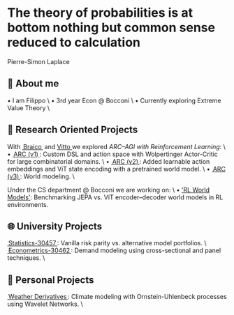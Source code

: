 # The theory of probabilities is at bottom nothing but common sense reduced to calculation
Pierre-Simon Laplace

## 🪽 About me
•⁠  I am Filippo \\
•⁠  3rd year Econ @ Bocconi \\
•⁠  Currently exploring Extreme Value Theory \\

## 🥼 Research Oriented Projects

With [⁠ Braico ⁠](https://github.com/francescobraicovich) and [ Vitto ](https://github.com/garavels) we explored *ARC–AGI with Reinforcement Learning*: \\
•⁠  ⁠[⁠ ARC (v1) ⁠](https://github.com/francescobraicovich/ARC): Custom DSL and action space with Wolpertinger Actor-Critic for large combinatorial domains. \\
•⁠  ⁠[⁠ ARC (v2) ⁠](https://github.com/francescobraicovich/ARC2): Added learnable action embeddings and ViT state encoding with a pretrained world model. \\
•⁠  ⁠[⁠ ARC (v3) ⁠](https://github.com/francescobraicovich/ARC3): World modeling. \\

Under the CS department @ Bocconi we are working on: \\
•⁠  ⁠['RL World Models'](https://github.com/bocconi-narcos/latent-world-models): Benchmarking JEPA vs. ViT encoder–decoder world models in RL environments.

## 🌐 University Projects
 [⁠ Statistics-30457 ⁠](https://github.com/garavels/Statistics-30457): Vanilla risk parity vs. alternative model portfolios. \\
 [⁠ Econometrics-30462 ⁠](https://github.com/filobayesian/Econometrics-30462): Demand modeling using cross-sectional and panel techniques. \\


## 💭 Personal Projects
 [⁠ Weather Derivatives ⁠](https://github.com/GianiRanzetti/Minerva---Weather-Derivatives): Climate modeling with Ornstein-Uhlenbeck processes using Wavelet Networks. \\